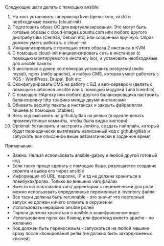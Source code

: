 ﻿Следующие шаги делать с помощью ansible


1. На хост установить гипервизор kvm (qemu-kvm, virsh) и необходимые пакеты (cloud-init)
2. Подготовить образ ОС для виртуализирования. Это могут быть готовые образы с cloud-images.ubuntu.com или любого другого дистрибутива (CentOS, Debian etc) или созданный вручную. Образ должен уметь работать с cloud-init
3. Инициализировать с помощью этого образа 2 инстанса в KVM
4. С помощью cloud-init инициализировать сеть в инстансах (с помощью монтируемого к инстансу iso), и установить необходимые для ansible пакеты
5. В инстансах в докер контейнерах установить postgresql (либо mysql), nginx (либо apache), и любую CMS, которая умеет работать с PGS - WordPress, Drupal, Bolt etc
6. Сконфигурировать CMS на работу с БД и веб-сервером (делать с помощью шаблонов ansible или с помощью модулей типа lineinfile)
7. С помощью HAproxy или любого другого балансировщика настроить балансировку http трафика между двумя инстансами
8. Обновить security пакеты в инстансах и закрыть файрволлом лишнее (с помощью iptables) 
9. Весь код выложить на github/gitlab на ревью (в идеале делать промежуточные коммиты, чтобы была видна хистори)
10. Optional: Установить и настроить Jenkins, создать пайплайн, который будет периодически вытягивать написанный код с github/gitlab и запускать все описанное выше автоматически в заданное время 


Примечания:
- Важно: Нельзя использовать ansible-galaxy и любой другой готовый код
- Если таску проще сделать с помощью баша, разрешается создание скрипта и вызов его через ansible
- Информация об URL, паролях, IP и тд не должна храниться в плейбуках/ролях. Только во внешних vars файлах
- Вместо использования vars/ директории с переменными для роли можно использовать определенные переменные в inventory файле
- Все таски должны быть rerunnable - это значит что повторный запуск не должен ничего сломать в окружении
- Использовать иерархию ansible ролей
- Пароли должны храниться в ansible в зашифрованном виде
- Использование nginx как бэкенд или фронтенд вместо apache - по желанию
- Код должен быть переносимым - запускаться на любой машине сразу после клонирования репы (не должно быть захардкоженых ключей)